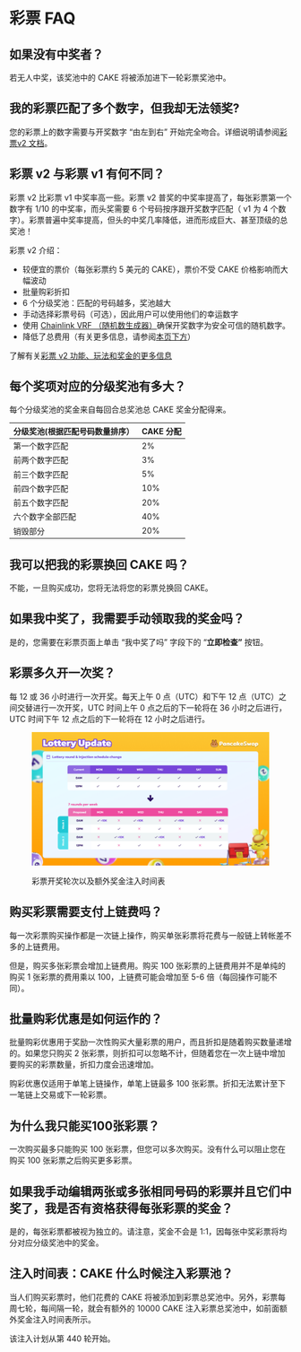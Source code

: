 # 彩票 FAQ

## 如果没有中奖者？&#x20;

若无人中奖，该奖池中的 CAKE 将被添加进下一轮彩票奖池中。

## 我的彩票匹配了多个数字，但我却无法领奖?

&#x20;您的彩票上的数字需要与开奖数字 “由左到右” 开始完全吻合。详细说明请参阅[彩票v2 文档](../lottery.md)。

## 彩票 v2 与彩票 v1 有何不同？

彩票 v2 比彩票 v1 中奖率高一些。彩票 v2 普奖的中奖率提高了，每张彩票第一个数字有 1/10 的中奖率，而头奖需要 6 个号码按序跟开奖数字匹配（ v1 为 4 个数字）。彩票普遍中奖率提高，但头的中奖几率降低，进而形成巨大、甚至顶级的总奖池！

彩票 v2 介绍：

* 较便宜的票价（每张彩票约 5 美元的 CAKE），票价不受 CAKE 价格影响而大幅波动&#x20;
* 批量购彩折扣&#x20;
* 6 个分级奖池：匹配的号码越多，奖池越大&#x20;
* 手动选择彩票号码（可选），因此用户可以使用他们的幸运数字&#x20;
* 使用 [Chainlink VRF （随机数生成器）](https://docs.chain.link/docs/vrf/v2/introduction/)确保开奖数字为安全可信的随机数字。
* 降低了总费用（有关更多信息，请参阅[本页下方](cai-piao-faq.md#gou-mai-cai-piao-xu-yao-zhi-fu-shen-me-jiao-yi-fei-ma)）&#x20;

了解有关[彩票 v2 功能、玩法和奖金的更多信息](../lottery.md)

## 每个奖项对应的分级奖池有多大？&#x20;

每个分级奖池的奖金来自每回合总奖池总 CAKE 奖金分配得来。

| 分级奖池(根据匹配号码数量排序） | CAKE 分配 |
| ---------------- | ------- |
| 第一个数字匹配          | 2%      |
| 前两个数字匹配          | 3%      |
| 前三个数字匹配          | 5%      |
| 前四个数字匹配          | 10%     |
| 前五个数字匹配          | 20%     |
| 六个数字全部匹配         | 40%     |
| 销毁部分             | 20%     |

## 我可以把我的彩票换回 CAKE 吗？&#x20;

不能，一旦购买成功，您将无法将您的彩票兑换回 CAKE。

## 如果我中奖了，我需要手动领取我的奖金吗？

是的，您需要在彩票页面上单击 “我中奖了吗” 字段下的 “**立即检查”** 按钮。&#x20;

## 彩票多久开一次奖？&#x20;

每 12 或 36 小时进行一次开奖。每天上午 0 点（UTC）和下午 12 点（UTC）之间交替进行一次开奖，UTC 时间上午 0 点之后的下一轮将在 36 小时之后进行，UTC 时间下午 12 点之后的下一轮将在 12 小时之后进行。

<figure><img src="../../.gitbook/assets/彩票轮次变化.png" alt=""><figcaption><p>彩票开奖轮次以及额外奖金注入时间表</p></figcaption></figure>

## 购买彩票需要支付上链费吗？&#x20;

每一次彩票购买操作都是一次链上操作，购买单张彩票将花费与一般链上转帐差不多的上链费用。

但是，购买多张彩票会增加上链费用。购买 100 张彩票的上链费用并不是单纯的购买 1 张彩票的费用乘以 100，上链费可能会增加至 5-6 倍（每回操作可能不同）。

## 批量购彩优惠是如何运作的？&#x20;

批量购彩优惠用于奖励一次性购买大量彩票的用户，而且折扣是随着购买数量递增的。如果您只购买 2 张彩票，则折扣可以忽略不计，但随着您在一次上链中增加要购买的彩票数量，折扣力度会迅速增加。

购彩优惠仅适用于单笔上链操作，单笔上链最多 100 张彩票。折扣无法累计至下一笔链上交易或下一轮彩票。

## 为什么我只能买100张彩票？

&#x20;一次购买最多只能购买 100 张彩票，但您可以多次购买。没有什么可以阻止您在购买 100 张彩票之后购买更多彩票。

## 如果我手动编辑两张或多张相同号码的彩票并且它们中奖了，我是否有资格获得每张彩票的奖金？

是的，每张彩票都被视为独立的。请注意，奖金不会是 1:1，因每张中奖彩票将均分对应分级奖池中的奖金。&#x20;

## 注入时间表：CAKE 什么时候注入彩票池？&#x20;

当人们购买彩票时，他们花费的 CAKE 将被添加到彩票总奖池中。另外，彩票每周七轮，每间隔一轮，就会有额外的 10000 CAKE 注入彩票总奖池中，如前面额外奖金注入时间表所示。

该注入计划从第 440 轮开始。
